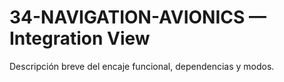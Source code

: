 # 34-NAVIGATION-AVIONICS — Integration View
Descripción breve del encaje funcional, dependencias y modos.

